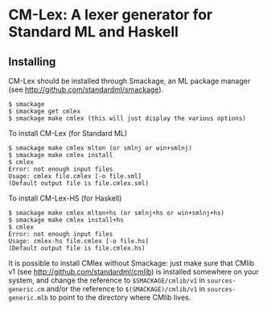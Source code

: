 CM-Lex: A lexer generator for Standard ML and Haskell
=====================================================

Installing
----------
CM-Lex should be installed through Smackage, an ML package manager
(see http://github.com/standardml/smackage).

    $ smackage
    $ smackage get cmlex
    $ smackage make cmlex (this will just display the various options)

To install CM-Lex (for Standard ML)

    $ smackage make cmlex mlton (or smlnj or win+smlnj)
    $ smackage make cmlex install
    $ cmlex
    Error: not enough input files
    Usage: cmlex file.cmlex [-o file.sml]
    (Default output file is file.cmlex.sml)

To install CM-Lex-HS (for Haskell)

    $ smackage make cmlex mlton+hs (or smlnj+hs or win+smlnj+hs)
    $ smackage make cmlex install+hs
    $ cmlex
    Error: not enough input files
    Usage: cmlex-hs file.cmlex [-o file.hs]
    (Default output file is file.cmlex.hs)

It is possible to install CMlex without Smackage: just make sure that CMlib v1
(see http://github.com/standardml/cmlib) is installed somewhere on your system,
and change the reference to `$SMACKAGE/cmlib/v1` in `sources-generic.cm` and/or
the reference to `$(SMACKAGE)/cmlib/v1` in `sources-generic.mlb` to point to
the directory where CMlib lives.

